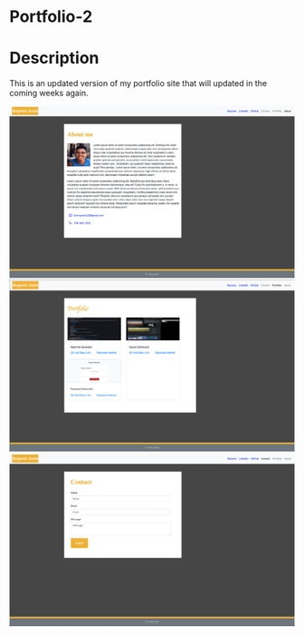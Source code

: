 # Portfolio-2

# Description
This is an updated version of my portfolio site that will updated in the coming weeks again.

![Portfolio Site](assets/images/portfolio1.png)
![Portfolio Site](assets/images/portfolio2.png)
![Portfolio Site](assets/images/portfolio3.png)
